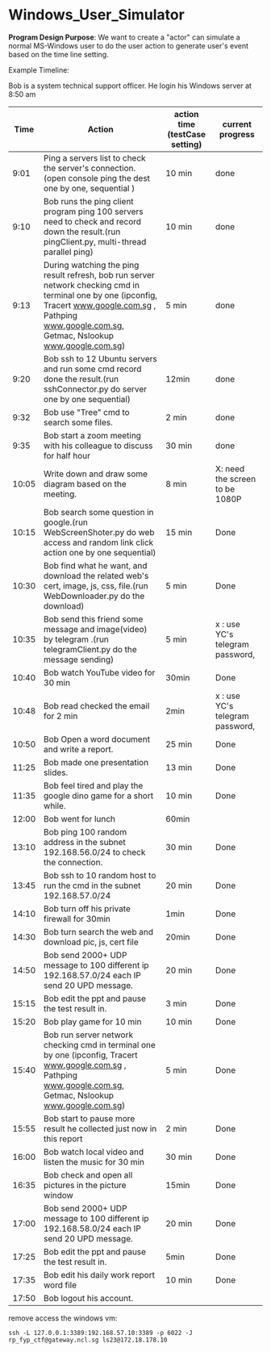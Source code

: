 # Windows_User_Simulator

**Program Design Purpose**: We want to create a "actor" can simulate a normal MS-Windows user to do the user action to generate user's event based on the time line setting.



Example Timeline: 

Bob is a system technical support officer. He login his Windows server at 8:50 am

| Time  | Action                                                       | action time (testCase setting) | current progress                |
| ----- | ------------------------------------------------------------ | ------------------------------ | ------------------------------- |
| 9:01  | Ping a servers list to check the server's connection. (open console ping the dest one by one, sequential ) | 10 min                         | done                            |
| 9:10  | Bob runs the ping client program ping 100 servers need to check and record down the result.(run pingClient.py, multi-thread parallel ping) | 10 min                         | done                            |
| 9:13  | During watching the ping result refresh, bob run server network checking cmd in terminal one by one (ipconfig, Tracert www.google.com.sg , Pathping www.google.com.sg, Getmac, Nslookup www.google.com.sg) | 5 min                          | done                            |
| 9:20  | Bob ssh to 12 Ubuntu servers and run some cmd  record done the result.(run sshConnector.py do server one by one sequential) | 12min                          | done                            |
| 9:32  | Bob use "Tree" cmd to search some files.                     | 2 min                          | done                            |
| 9:35  | Bob start a zoom meeting with his colleague to discuss for half hour | 30 min                         | done                            |
| 10:05 | Write down and draw some diagram based on the meeting.       | 8 min                          | X: need the screen to be 1080P  |
| 10:15 | Bob search some question in google.(run WebScreenShoter.py do web access and random link click action one by one sequential) | 15 min                         | Done                            |
| 10:30 | Bob find what he want, and download the related web's cert, image, js, css,  file.(run WebDownloader.py do the download) | 5 min                          | Done                            |
| 10:35 | Bob send this friend some message and image(video) by telegram .(run telegramClient.py do the message sending) | 5 min                          | x : use YC's telegram password, |
| 10:40 | Bob watch YouTube video for 30 min                           | 30min                          | Done                            |
| 10:48 | Bob read checked the email for 2 min                         | 2min                           | x : use YC's telegram password, |
| 10:50 | Bob Open a word document and write a report.                 | 25 min                         | Done                            |
| 11:25 | Bob made one presentation slides.                            | 13 min                         | Done                            |
| 11:35 | Bob feel tired and play the google dino game for a short while. | 10 min                         | Done                            |
| 12:00 | Bob went for lunch                                           | 60min                          |                                 |
| 13:10 | Bob ping 100 random address  in the subnet 192.168.56.0/24 to check the connection. | 30 min                         | Done                            |
| 13:45 | Bob ssh to 10 random host to run the cmd in the subnet 192.168.57.0/24 | 20 min                         | Done                            |
| 14:10 | Bob turn off his private firewall for 30min                  | 1min                           | Done                            |
| 14:30 | Bob turn search the web and download pic, js, cert file      | 20min                          | Done                            |
| 14:50 | Bob send 2000+ UDP message to 100 different ip 192.168.57.0/24 each IP send 20 UPD message. | 20 min                         | Done                            |
| 15:15 | Bob edit the ppt and pause the test result in.               | 3 min                          | Done                            |
| 15:20 | Bob play game for 10 min                                     | 10 min                         | Done                            |
| 15:40 | Bob run server network checking cmd in terminal one by one (ipconfig, Tracert www.google.com.sg , Pathping www.google.com.sg, Getmac, Nslookup www.google.com.sg) | 5 min                          | Done                            |
| 15:55 | Bob start to pause more result he collected just now in this report | 2 min                          | Done                            |
| 16:00 | Bob watch local video and listen the music for 30 min        | 30 min                         | Done                            |
| 16:35 | Bob check and open all pictures in the picture window        | 15min                          | Done                            |
| 17:00 | Bob send 2000+ UDP message to 100 different ip 192.168.58.0/24 each IP send 20 UPD message. | 20 min                         | Done                            |
| 17:25 | Bob edit the ppt and pause the test result in.               | 5min                           | Done                            |
| 17:35 | Bob edit his daily work report word file                     | 10 min                         | Done                            |
| 17:50 | Bob logout his account.                                      |                                |                                 |



remove access the windows vm:

```
ssh -L 127.0.0.1:3389:192.168.57.10:3389 -p 6022 -J rp_fyp_ctf@gateway.ncl.sg ls23@172.18.178.10
```

